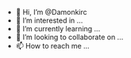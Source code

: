 - 👋 Hi, I’m @Damonkirc
- 👀 I’m interested in ...
- 🌱 I’m currently learning ...
- 💞️ I’m looking to collaborate on ...
- 📫 How to reach me ...

<!---
Damonkirc/Damonkirc is a ✨ special ✨ repository because its `README.md` (this file) appears on your GitHub profile.
You can click the Preview link to take a look at your changes.
--->
